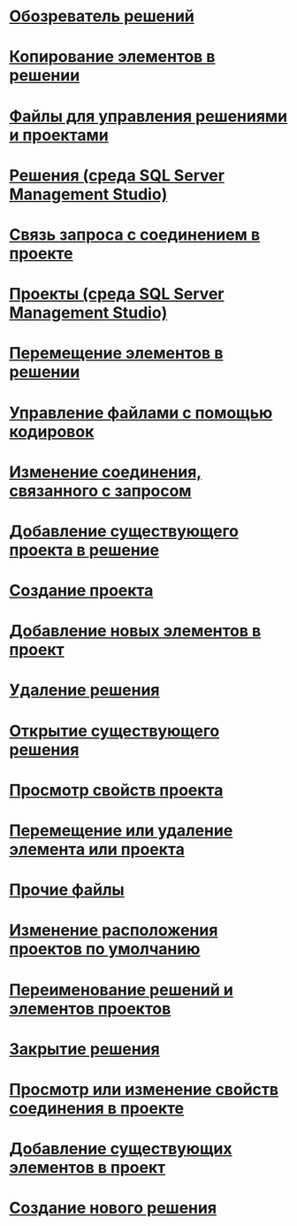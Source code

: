 # [Обозреватель решений](solution-explorer.md)
# [Копирование элементов в решении](copy-items-in-a-solution.md)
# [Файлы для управления решениями и проектами](files-that-manage-solutions-and-projects.md)
# [Решения (среда SQL Server Management Studio)](solutions-sql-server-management-studio.md)
# [Связь запроса с соединением в проекте](associate-a-query-with-a-connection-in-a-project.md)
# [Проекты (среда SQL Server Management Studio)](projects-sql-server-management-studio.md)
# [Перемещение элементов в решении](move-items-in-a-solution.md)
# [Управление файлами с помощью кодировок](manage-files-with-encoding.md)
# [Изменение соединения, связанного с запросом](change-the-connection-associated-with-a-query.md)
# [Добавление существующего проекта в решение](add-an-existing-project-to-a-solution.md)
# [Создание проекта](create-a-project.md)
# [Добавление новых элементов в проект](add-new-items-to-a-project.md)
# [Удаление решения](delete-a-solution.md)
# [Открытие существующего решения](open-an-existing-solution.md)
# [Просмотр свойств проекта](view-project-properties.md)
# [Перемещение или удаление элемента или проекта](remove-or-delete-an-item-or-project.md)
# [Прочие файлы](miscellaneous-files.md)
# [Изменение расположения проектов по умолчанию](change-the-default-location-for-projects.md)
# [Переименование решений и элементов проектов](rename-solutions-and-project-items.md)
# [Закрытие решения](close-a-solution.md)
# [Просмотр или изменение свойств соединения в проекте](view-or-change-the-properties-of-a-connection-in-a-project.md)
# [Добавление существующих элементов в проект](add-existing-items-to-a-project.md)
# [Создание нового решения](create-a-new-solution.md)
